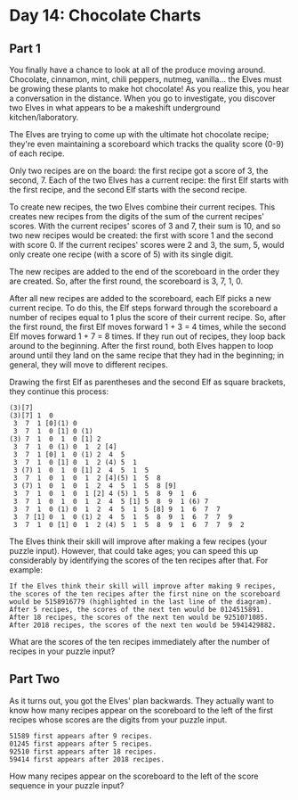 # Day 14: Chocolate Charts

## Part 1

You finally have a chance to look at all of the produce moving around. Chocolate, cinnamon, mint, chili peppers, nutmeg, vanilla... the Elves must be growing these plants to make hot chocolate! As you realize this, you hear a conversation in the distance. When you go to investigate, you discover two Elves in what appears to be a makeshift underground kitchen/laboratory.

The Elves are trying to come up with the ultimate hot chocolate recipe; they're even maintaining a scoreboard which tracks the quality score (0-9) of each recipe.

Only two recipes are on the board: the first recipe got a score of 3, the second, 7. Each of the two Elves has a current recipe: the first Elf starts with the first recipe, and the second Elf starts with the second recipe.

To create new recipes, the two Elves combine their current recipes. This creates new recipes from the digits of the sum of the current recipes' scores. With the current recipes' scores of 3 and 7, their sum is 10, and so two new recipes would be created: the first with score 1 and the second with score 0. If the current recipes' scores were 2 and 3, the sum, 5, would only create one recipe (with a score of 5) with its single digit.

The new recipes are added to the end of the scoreboard in the order they are created. So, after the first round, the scoreboard is 3, 7, 1, 0.

After all new recipes are added to the scoreboard, each Elf picks a new current recipe. To do this, the Elf steps forward through the scoreboard a number of recipes equal to 1 plus the score of their current recipe. So, after the first round, the first Elf moves forward 1 + 3 = 4 times, while the second Elf moves forward 1 + 7 = 8 times. If they run out of recipes, they loop back around to the beginning. After the first round, both Elves happen to loop around until they land on the same recipe that they had in the beginning; in general, they will move to different recipes.

Drawing the first Elf as parentheses and the second Elf as square brackets, they continue this process:

```
(3)[7]
(3)[7] 1  0
 3  7  1 [0](1) 0
 3  7  1  0 [1] 0 (1)
(3) 7  1  0  1  0 [1] 2
 3  7  1  0 (1) 0  1  2 [4]
 3  7  1 [0] 1  0 (1) 2  4  5
 3  7  1  0 [1] 0  1  2 (4) 5  1
 3 (7) 1  0  1  0 [1] 2  4  5  1  5
 3  7  1  0  1  0  1  2 [4](5) 1  5  8
 3 (7) 1  0  1  0  1  2  4  5  1  5  8 [9]
 3  7  1  0  1  0  1 [2] 4 (5) 1  5  8  9  1  6
 3  7  1  0  1  0  1  2  4  5 [1] 5  8  9  1 (6) 7
 3  7  1  0 (1) 0  1  2  4  5  1  5 [8] 9  1  6  7  7
 3  7 [1] 0  1  0 (1) 2  4  5  1  5  8  9  1  6  7  7  9
 3  7  1  0 [1] 0  1  2 (4) 5  1  5  8  9  1  6  7  7  9  2
```

The Elves think their skill will improve after making a few recipes (your puzzle input). However, that could take ages; you can speed this up considerably by identifying the scores of the ten recipes after that. For example:

```
If the Elves think their skill will improve after making 9 recipes, the scores of the ten recipes after the first nine on the scoreboard would be 5158916779 (highlighted in the last line of the diagram).
After 5 recipes, the scores of the next ten would be 0124515891.
After 18 recipes, the scores of the next ten would be 9251071085.
After 2018 recipes, the scores of the next ten would be 5941429882.
```

What are the scores of the ten recipes immediately after the number of recipes in your puzzle input?

## Part Two

As it turns out, you got the Elves' plan backwards. They actually want to know how many recipes appear on the scoreboard to the left of the first recipes whose scores are the digits from your puzzle input.

```
51589 first appears after 9 recipes.
01245 first appears after 5 recipes.
92510 first appears after 18 recipes.
59414 first appears after 2018 recipes.
```

How many recipes appear on the scoreboard to the left of the score sequence in your puzzle input?
